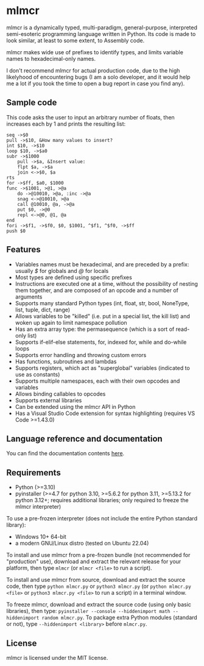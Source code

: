 # mlmcr
mlmcr is a dynamically typed, multi-paradigm, general-purpose, interpreted semi-esoteric programming language written in Python.
Its code is made to look similar, at least to some extent, to Assembly code.

mlmcr makes wide use of prefixes to identify types, and limits variable names to hexadecimal-only names.

I don't recommend mlmcr for actual production code, due to the high likelyhood of encountering bugs (I am a solo developer, and it would help me a lot if you took the time to open a bug report in case you find any).

## Sample code

This code asks the user to input an arbitrary number of floats, then increases each by 1 and prints the resulting list:

```
seq ->$0
pull ->$10, &How many values to insert? 
int $10, ->$10
loop $10, ->$a0
subr ->$1000
    pull ->$a, &Insert value: 
    flpt $a, ->$a
    join <->$0, $a
rts
for ->$ff, $a0, $1000
func ->$1001, >@1, >@a
    do ->@10010, >@a, :inc ->@a
    snag <->@10010, >@a
    call @10010, @a, ->@a
    put $0, ->@0
    repl <->@0, @1, @a
end
fori ->$f1, ->$f0, $0, $1001, ^$f1, ^$f0, ->$ff
push $0
```

## Features

- Variables names must be hexadecimal, and are preceded by a prefix: usually *$* for globals and *@* for locals
- Most types are defined using specific prefixes
- Instructions are executed one at a time, without the possibility of nesting them together, and are composed of an opcode and a number of arguments
- Supports many standard Python types (int, float, str, bool, NoneType, list, tuple, dict, range)
- Allows variables to be "killed" (i.e. put in a special list, the kill list) and woken up again to limit namespace pollution
- Has an extra array type: the permasequence (which is a sort of read-only list)
- Supports if-elif-else statements, for, indexed for, while and do-while loops
- Supports error handling and throwing custom errors
- Has functions, subroutines and lambdas
- Supports registers, which act as "superglobal" variables (indicated to use as constants)
- Supports multiple namespaces, each with their own opcodes and variables
- Allows binding callables to opcodes
- Supports external libraries
- Can be extended using the mlmcr API in Python
- Has a Visual Studio Code extension for syntax highlighting (requires VS Code >=1.43.0)

## Language reference and documentation

You can find the documentation contents [here](docs/contents.md).

## Requirements

- Python (>=3.10)
- pyinstaller (>=4.7 for python 3.10, >=5.6.2 for python 3.11, >=5.13.2 for python 3.12+; requires additional libraries; only required to freeze the mlmcr interpreter)

To use a pre-frozen interpreter (does not include the entire Python standard library):
- Windows 10+ 64-bit
- a modern GNU/Linux distro (tested on Ubuntu 22.04)

To install and use mlmcr from a pre-frozen bundle (not recommended for "production" use), download and extract the relevant release for your platform, then type `mlmcr` (or `mlmcr <file>` to run a script).

To install and use mlmcr from source, download and extract the source code, then type `python mlmcr.py` or `python3 mlmcr.py` (or `python mlmcr.py <file>` or `python3 mlmcr.py <file>` to run a script) in a terminal window.

To freeze mlmcr, download and extract the source code (using only basic libraries), then type: `pyinstaller --console --hiddenimport math --hiddenimport random mlmcr.py`.
To package extra Python modules (standard or not), type `--hiddenimport <library>` before `mlmcr.py`.

## License

mlmcr is licensed under the MIT license.
